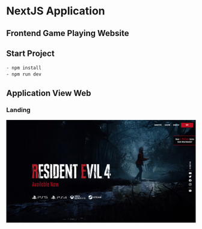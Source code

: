 # NextJS Application
## Frontend Game Playing Website 

## Start Project 
```bash
- npm install
- npm run dev
```
## Application View Web
### Landing
![Alt text](public/app/landing.png)